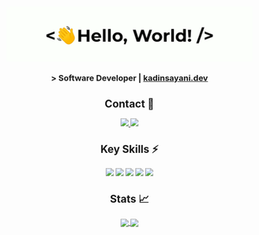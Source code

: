 <div align="center">
    <img src="greetings.gif" align="center" height="" width="500" />
</div>

### <div align="center" width="200"> > Software Developer | <a href="https://kadinsayani.dev">kadinsayani.dev</a></div>

## <div align="center">Contact 🥷</div>
<p align="center">
    <a href="mailto:me@kadinsayani.dev">
        <img src="https://img.shields.io/badge/Email-white?style=for-the-badge"/>
    </a>
    <a href="https://www.linkedin.com/in/kadinsayani/">
        <img src="https://img.shields.io/badge/LinkedIn-0077B5?style=for-the-badge&logo=linkedin&logoColor=white"/>
    </a>
</p>
    
## <div align="center">Key Skills ⚡️</div>
<div align="center">
    <img src="https://img.shields.io/badge/Rust-%23000000.svg?style=for-the-badge&logo=rust&logoColor=white"/>
    <img src="https://img.shields.io/badge/C++-%2300599C.svg?style=for-the-badge&logo=c%2B%2B&logoColor=white"/>
    <img src="https://img.shields.io/badge/C-00599C?style=for-the-badge&logo=c&logoColor=white"/>
    <img src="https://img.shields.io/badge/Swift-FA7343?style=for-the-badge&logo=swift&logoColor=white"/>
    <img src="https://img.shields.io/badge/JavaScript-F7DF1E?style=for-the-badge&logo=javascript&logoColor=black"/>
</div>

## <div align="center">Stats 📈</div>

<div align="center">
    <a href="https://github-readme-stats.vercel.app/api?username=kadinsayani&show_icons=true&theme=tokyonight&rank_icon=github">
        <img height=200 align="center" src="https://github-readme-stats.vercel.app/api?username=kadinsayani&show_icons=true&theme=tokyonight&rank_icon=github"/>
    </a>
    <a href="https://github-readme-stats.vercel.app/api/top-langs/?username=kadinsayani&theme=tokyonight&layout=compact&langs_count=8&card_width=320">
        <img height=200 align="center" src="https://github-readme-stats.vercel.app/api/top-langs/?username=kadinsayani&theme=tokyonight&layout=compact&langs_count=8&card_width=320"/>
    </a>
</div>
  
<!---
kadinsayani/kadinsayani is a ✨ special ✨ repository because its `README.md` (this file) appears on your GitHub profile.
You can click the Preview link to take a look at your changes.
https://dev.to/envoy_/150-badges-for-github-pnk#terminal
--->
